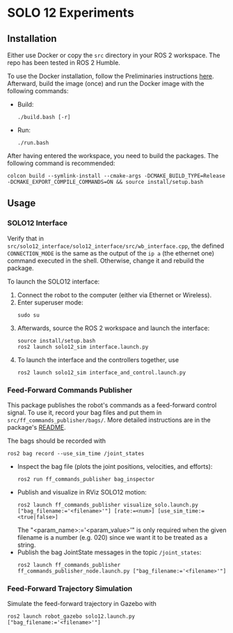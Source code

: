 # SOLO 12 Experiments

## Installation

Either use Docker or copy the `src` directory in your ROS 2 workspace. The repo has been tested in ROS 2 Humble.

To use the Docker installation, follow the Preliminaries instructions [here](https://github.com/ddebenedittis/docker_ros_nvidia?tab=readme-ov-file#preliminaries). Afterward, build the image (once) and run the Docker image with the following commands:
- Build:
    ```shell
    ./build.bash [-r]
    ```
- Run:
    ```shell
    ./run.bash
    ```

After having entered the workspace, you need to build the packages. The following command is recommended:
```shell
colcon build --symlink-install --cmake-args -DCMAKE_BUILD_TYPE=Release -DCMAKE_EXPORT_COMPILE_COMMANDS=ON && source install/setup.bash
```

## Usage

### SOLO12 Interface

Verify that in `src/solo12_interface/solo12_interface/src/wb_interface.cpp`, the defined `CONNECTION_MODE` is the same as the output of the `ip a` (the ethernet one) command executed in the shell. Otherwise, change it and rebuild the package.

To launch the SOLO12 interface:
1. Connect the robot to the computer (either via Ethernet or Wireless).
2. Enter superuser mode:
    ```shell
    sudo su
    ```
3. Afterwards, source the ROS 2 workspace and launch the interface:
    ```shell
    source install/setup.bash
    ros2 launch solo12_sim interface.launch.py
    ```
4. To launch the interface and the controllers together, use
    ```shell
    ros2 launch solo12_sim interface_and_control.launch.py
    ```

### Feed-Forward Commands Publisher

This package publishes the robot's commands as a feed-forward control signal.
To use it, record your bag files and put them in `src/ff_commands_publisher/bags/`.
More detailed instructions are in the package's [README]((src/ff_commands_publisher/README.md)).

The bags should be recorded with
```shell
ros2 bag record --use_sim_time /joint_states
```

- Inspect the bag file (plots the joint positions, velocities, and efforts):
    ```shell
    ros2 run ff_commands_publisher bag_inspector
    ```
- Publish and visualize in RViz SOLO12 motion:
    ```shell
    ros2 launch ff_commands_publisher visualize_solo.launch.py ["bag_filename:='<filename>'"] [rate:=<num>] [use_sim_time:=<true|false>]
    ```
    The "<param_name>:='<param_value>'" is only required when the given filename is a number (e.g. 020) since we want it to be treated as a string.
- Publish the bag JointState messages in the topic `/joint_states`:
    ```shell
    ros2 launch ff_commands_publisher ff_commands_publisher_node.launch.py ["bag_filename:='<filename>'"]
    ```

### Feed-Forward Trajectory Simulation

Simulate the feed-forward trajectory in Gazebo with
```shell
ros2 launch robot_gazebo solo12.launch.py ["bag_filename:='<filename>'"]
```
